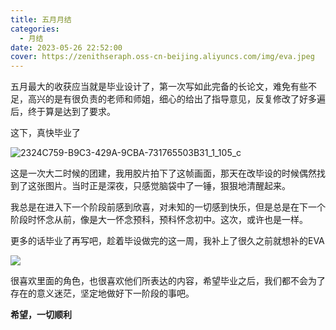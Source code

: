 ```yaml
---
title: 五月月结
categories:
  - 月结
date: 2023-05-26 22:52:00
cover: https://zenithseraph.oss-cn-beijing.aliyuncs.com/img/eva.jpeg
---
```


五月最大的收获应当就是毕业设计了，第一次写如此完备的长论文，难免有些不足，高兴的是有很负责的老师和师姐，细心的给出了指导意见，反复修改了好多遍后，终于算是达到了要求。

这下，真快毕业了

![2324C759-B9C3-429A-9CBA-731765503B31_1_105_c](https://zenithseraph.oss-cn-beijing.aliyuncs.com/img/2324C759-B9C3-429A-9CBA-731765503B31_1_105_c.jpeg)

这是一次大二时候的团建，我用胶片拍下了这帧画面，那天在改毕设的时候偶然找到了这张图片。当时正是深夜，只感觉脑袋中了一锤，狠狠地清醒起来。

我总是在进入下一个阶段前感到欣喜，对未知的一切感到快乐，但是总是在下一个阶段时怀念从前，像是大一怀念预科，预科怀念初中。这次，或许也是一样。

更多的话毕业了再写吧，趁着毕设做完的这一周，我补上了很久之前就想补的EVA

![](https://zenithseraph.oss-cn-beijing.aliyuncs.com/img/eva.jpeg)

很喜欢里面的角色，也很喜欢他们所表达的内容，希望毕业之后，我们都不会为了存在的意义迷茫，坚定地做好下一阶段的事吧。

**希望，一切顺利**
